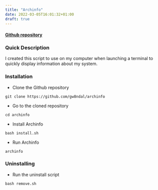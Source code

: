 ```yaml
---
title: "Archinfo"
date: 2022-03-05T16:01:32+01:00
draft: true
---
```


#### [Github repository](https://github.com/gw8ndal/archinfo)

### Quick Description

I created this script to use on my computer when launching a terminal to quickly display information about my system.

### Installation

- Clone the Github repository 

```git clone https://github.com/gw8ndal/archinfo```

- Go to the cloned repository

```cd archinfo```

- Install Archinfo

```bash install.sh```

- Run Archinfo

```archinfo```

### Uninstalling

- Run the uninstall script

```bash remove.sh```
